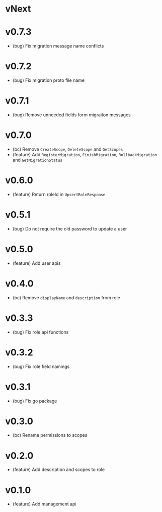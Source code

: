 # vNext

# v0.7.3

-   (bug) Fix migration message name conflicts

# v0.7.2

-   (bug) Fix migration proto file name

# v0.7.1

-   (bug) Remove unneeded fields form migraiton messages

# v0.7.0

-   (bc) Remove `CreateScope`, `DeleteScope` and `GetScopes`
-   (feature) Add `RegisterMigration`, `FinishMigration`, `RollbackMigration` and `GetMigrationStatus`

# v0.6.0

-   (feature) Return roleId in `UpsertRoleResponse`

# v0.5.1

-   (bug) Do not require the old password to update a user

# v0.5.0

-   (feature) Add user apis

# v0.4.0

-   (bc) Remove `displayName` and `description` from role

# v0.3.3

-   (bug) Fix role api functions

# v0.3.2

-   (bug) Fix role field namings

# v0.3.1

-   (bug) Fix go package

# v0.3.0

-   (bc) Rename permissions to scopes

# v0.2.0

-   (feature) Add description and scopes to role

# v0.1.0

-   (feature) Add management api
